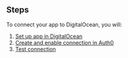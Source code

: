 ## Steps
To connect your app to DigitalOcean, you will:
1. [Set up app in DigitalOcean](#set-up-app-in-digitalocean)
2. [Create and enable connection in Auth0](#create-and-enable-connection-in-auth0)
3. [Test connection](#test-connection)
